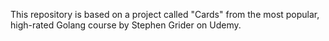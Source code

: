 This repository is based on a project called "Cards" from the most popular, high-rated Golang course by Stephen Grider on Udemy.
